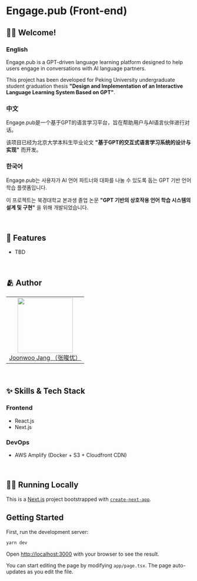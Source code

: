 # <span>Engage.pub (Front-end)</span>

## 👨‍💻 Welcome!
### English
Engage.pub is a GPT-driven language learning platform designed to help users engage in conversations with AI language partners.

This project has been developed for Peking University undergraduate student graduation thesis **"Design and Implementation of an Interactive Language Learning System Based on GPT"**.

### 中文
Engage.pub是一个基于GPT的语言学习平台，旨在帮助用户与AI语言伙伴进行对话。

该项目已经为北京大学本科生毕业论文 **"基于GPT的交互式语言学习系统的设计与实现"** 而开发。

### 한국어
Engage.pub는 사용자가 AI 언어 파트너와 대화를 나눌 수 있도록 돕는 GPT 기반 언어 학습 플랫폼입니다.

이 프로젝트는 북경대학교 본과생 졸업 논문 **"GPT 기반의 상호작용 언어 학습 시스템의 설계 및 구현"** 을 위해 개발되었습니다.


<br>

## :pushpin: Features

- TBD

<br>

## :people_hugging: Author

<table>
  <tr height="150px">
  <td align="center">
    <a href="https://github.com/timingsniper"><img height="150px" width="150px" src="https://avatars.githubusercontent.com/u/17792896?v=4"/></a>
    <br />
    <a href="https://github.com/timingsniper">Joonwoo Jang （张晙优）</a>
  </td>
  </tr>
</table>

<br>

## :sparkles: Skills & Tech Stack

### Frontend

- React.js
- Next.js

### DevOps
- AWS Amplify (Docker + S3 + Cloudfront CDN)

<br/>

## 🏃‍♂️ Running Locally
This is a [Next.js](https://nextjs.org/) project bootstrapped with [`create-next-app`](https://github.com/vercel/next.js/tree/canary/packages/create-next-app).

## Getting Started

First, run the development server:

```bash
yarn dev
```

Open [http://localhost:3000](http://localhost:3000) with your browser to see the result.

You can start editing the page by modifying `app/page.tsx`. The page auto-updates as you edit the file.